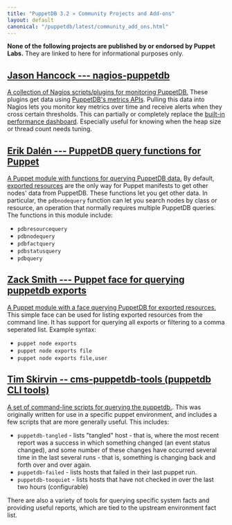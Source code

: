 ```yaml
---
title: "PuppetDB 3.2 » Community Projects and Add-ons"
layout: default
canonical: "/puppetdb/latest/community_add_ons.html"
---
```



**None of the following projects are published by or endorsed by Puppet Labs.** They are linked to here for informational purposes only.

[nagios]: https://github.com/jasonhancock/nagios-puppetdb
[dashboard]: ./maintain_and_tune.html#monitor-the-performance-dashboard
[query]: https://github.com/dalen/puppet-puppetdbquery
[exports]: http://forge.puppetlabs.com/zack/exports
[exported]: /puppet/latest/reference/lang_exported.html
[cms-puppetdb-tools]: https://github.com/tskirvin/cms-puppetdb-tools

[Jason Hancock --- nagios-puppetdb][nagios]
-----

[A collection of Nagios scripts/plugins for monitoring PuppetDB.][nagios] These plugins get data using [PuppetDB's metrics APIs](./api/query/v1/metrics.html). Pulling this data into Nagios lets you monitor key metrics over time and receive alerts when they cross certain thresholds. This can partially or completely replace the [built-in performance dashboard][dashboard]. Especially useful for knowing when the heap size or thread count needs tuning.

[Erik Dalén --- PuppetDB query functions for Puppet][query]
-----

[A Puppet module with functions for querying PuppetDB data.][query] By default, [exported resources][exported] are the only way for Puppet manifests to get other nodes' data from PuppetDB. These functions let you get other data. In particular, the `pdbnodequery` function can let you search nodes by class or resource, an operation that normally requires multiple PuppetDB queries. The functions in this module include:

* `pdbresourcequery`
* `pdbnodequery`
* `pdbfactquery`
* `pdbstatusquery`
* `pdbquery`

[Zack Smith --- Puppet face for querying puppetdb exports][exports]
-----

[A Puppet module with a face querying PuppetDB for exported resources.][exports] This simple face can be used for listing exported resources from the command line. It has support for querying all exports or filtering to a comma seperated list. Example syntax:

* `puppet node exports`
* `puppet node exports file`
* `puppet node exports file,user`

[Tim Skirvin -- cms-puppetdb-tools (puppetdb CLI tools)][cms-puppetdb-tools]
-----

[A set of command-line scripts for querying the puppetdb.][cms-puppetdb-tools].  This was originally written for use in a specific puppet environment, and includes a few scripts that are more generally useful.  This includes:

* `puppetdb-tangled` - lists "tangled" host - that is, where  the most recent report was a success in which something changed (an event status changed), and some number of these changes have occurred several time in the last several
runs - that is, something is changing back and forth over and over again.
* `puppetdb-failed` - lists hosts that failed in their last puppet run.
* `puppetdb-tooquiet` - lists hosts that have not checked in over the last two hours (configurable)

There are also a variety of tools for querying specific system facts and providing useful reports, which are tied to the upstream environment fact list.
